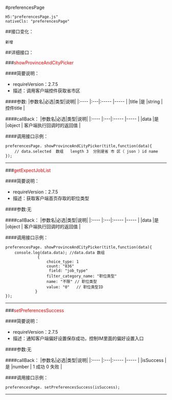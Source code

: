 #preferencesPage
```
H5:"preferencesPage.js"
nativeCls: "preferencesPage"
```

##接口变化：
```
新增
```

##详细接口：

###<font color='red'>showProvinceAndCityPicker</font>

####简要说明：
- requireVersion：2.7.5
- 描述：调用客户端控件获取省市区



####参数:
|参数名|必选|类型|说明|
|:----    |:---|:----- |-----   |
|title |是  |string |  控件title |


####callBack：
|参数名|必选|类型|说明|
|:----    |:---|:----- |-----   |
|data |是  |object | 客户端执行回调时的返回值  |

####调用接口示例：

```
preferencesPage. showProvinceAndCityPicker(title,function(data){
	// data.selected  数组   length 3  分别是省 市 区（ json ）id name
});
```
***


###<font color='red'>getExpectJobList</font>

####简要说明：
- requireVersion：2.7.5
- 描述：获取客户端首页存取的职位类型



####参数:无


####callBack：
|参数名|必选|类型|说明|
|:----    |:---|:----- |-----   |
|data |是  |object | 客户端执行回调时的返回值  |

####调用接口示例：

```
preferencesPage. showProvinceAndCityPicker(title,function(data){
	console.log(data.data); //data.data 数组
              {
                  choice_type: 1
                  count: "836"
     	           field: "job_type"
                  filter_category_name: "职位类型"
                  name: "不限" // 职位类型
                  value: "0"   // 职位类型ID
      		 }
});
```
***




###<font color='red'>setPreferencesSuccess</font>

####简要说明：
- requireVersion：2.7.5
- 描述：通知客户端偏好设置保存成功，控制IM里面的偏好设置入口



####参数:无


####callBack：
|参数名|必选|类型|说明|
|:----    |:---|:----- |-----   |
|isSuccess |是  |number | 1 成功 0 失败 |

####调用接口示例：

```
preferencesPage. setPreferencesSuccess(isSuccess);
```
***
